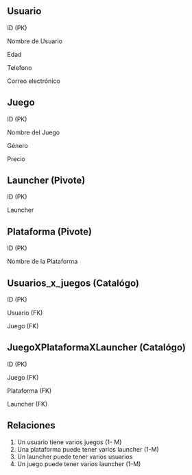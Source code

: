 ## Usuario

ID (PK)

Nombre de Usuario

Edad

Telefono

Correo electrónico


## Juego

ID (PK)

Nombre del Juego

Género

Precio

## Launcher (Pivote)

ID (PK)

Launcher 

## Plataforma (Pivote)

ID (PK)

Nombre de la Plataforma 

## Usuarios_x_juegos (Catalógo)

ID (PK)

Usuario (FK)
 
Juego (FK)

## JuegoXPlataformaXLauncher  (Catalógo)

ID (PK)

Juego (FK)

Plataforma (FK)

Launcher (FK)


## Relaciones

 1. Un usuario tiene varios juegos (1- M)
 1. Una plataforma puede tener varios launcher (1-M)
 1. Un launcher puede tener varios usuarios
 1. Un juego puede tener varios launcher (1-M)

